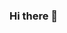 ### Hi there 👋

<!--
**ItsMattiAR/ItsMattiAR** is a ✨ _special_ ✨ repository because its `README.md` (this file) appears on your GitHub profile.

![nagln's's github stats](https://github-readme-stats.vercel.app/api?username=ItsMattiAR&count_private=true&show_icons=true)
![Top Langs](https://github-readme-stats.vercel.app/api/top-langs/?username=ItsMattiAR&layout=compact)
Here are some ideas to get you started:

- 🔭 I’m currently working on ...
- 🌱 I’m currently learning ...
- 👯 I’m looking to collaborate on ...
- 🤔 I’m looking for help with ...
- 💬 Ask me about ...
- 📫 How to reach me: ...
- 😄 Pronouns: ...
- ⚡ Fun fact: ...
-->
